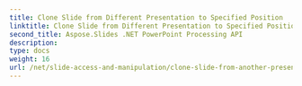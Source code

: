 ```yaml
---
title: Clone Slide from Different Presentation to Specified Position
linktitle: Clone Slide from Different Presentation to Specified Position
second_title: Aspose.Slides .NET PowerPoint Processing API
description: 
type: docs
weight: 16
url: /net/slide-access-and-manipulation/clone-slide-from-another-presentation-specified-position/
---
```

